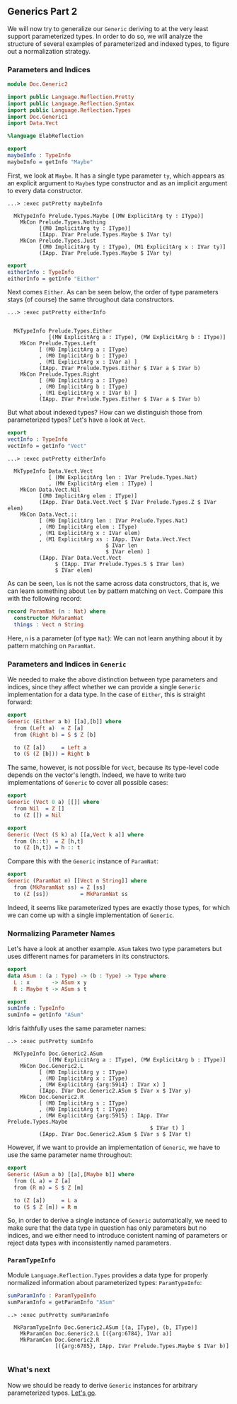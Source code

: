 ## Generics Part 2

We will now try to generalize our `Generic` deriving
to at the very least support parameterized types.
In order to do so, we will analyze the structure
of several examples of parameterized and indexed
types, to figure out a normalization strategy.

### Parameters and Indices

```idris
module Doc.Generic2

import public Language.Reflection.Pretty
import public Language.Reflection.Syntax
import public Language.Reflection.Types
import Doc.Generic1
import Data.Vect

%language ElabReflection

export
maybeInfo : TypeInfo
maybeInfo = getInfo "Maybe"
```

First, we look at `Maybe`. It has a single type parameter `ty`, which
appears as an explicit argument to `Maybe`s type constructor
and as an implicit argument to every data constructor.

```
...> :exec putPretty maybeInfo

  MkTypeInfo Prelude.Types.Maybe [(MW ExplicitArg ty : IType)]
    MkCon Prelude.Types.Nothing
          [(M0 ImplicitArg ty : IType)]
          (IApp. IVar Prelude.Types.Maybe $ IVar ty)
    MkCon Prelude.Types.Just
          [(M0 ImplicitArg ty : IType), (M1 ExplicitArg x : IVar ty)]
          (IApp. IVar Prelude.Types.Maybe $ IVar ty)

```

```idris
export
eitherInfo : TypeInfo
eitherInfo = getInfo "Either"
```

Next comes `Either`. As can be seen below, the order
of type parameters stays (of course) the same throughout
data constructors.

```
...> :exec putPretty eitherInfo


  MkTypeInfo Prelude.Types.Either
             [(MW ExplicitArg a : IType), (MW ExplicitArg b : IType)]
    MkCon Prelude.Types.Left
          [ (M0 ImplicitArg a : IType)
          , (M0 ImplicitArg b : IType)
          , (M1 ExplicitArg x : IVar a) ]
          (IApp. IVar Prelude.Types.Either $ IVar a $ IVar b)
    MkCon Prelude.Types.Right
          [ (M0 ImplicitArg a : IType)
          , (M0 ImplicitArg b : IType)
          , (M1 ExplicitArg x : IVar b) ]
          (IApp. IVar Prelude.Types.Either $ IVar a $ IVar b)

```

But what about indexed types? How can we distinguish those
from parameterized types? Let's have a look at `Vect`.

```idris
export
vectInfo : TypeInfo
vectInfo = getInfo "Vect"
```

```
...> :exec putPretty eitherInfo

  MkTypeInfo Data.Vect.Vect
             [ (MW ExplicitArg len : IVar Prelude.Types.Nat)
             , (MW ExplicitArg elem : IType) ]
    MkCon Data.Vect.Nil
          [(M0 ImplicitArg elem : IType)]
          (IApp. IVar Data.Vect.Vect $ IVar Prelude.Types.Z $ IVar elem)
    MkCon Data.Vect.::
          [ (M0 ImplicitArg len : IVar Prelude.Types.Nat)
          , (M0 ImplicitArg elem : IType)
          , (M1 ExplicitArg x : IVar elem)
          , (M1 ExplicitArg xs : IApp. IVar Data.Vect.Vect
                               $ IVar len
                               $ IVar elem) ]
          (IApp. IVar Data.Vect.Vect
               $ (IApp. IVar Prelude.Types.S $ IVar len)
               $ IVar elem)

```

As can be seen, `len` is not the same across data constructors,
that is, we can learn something about `len` by pattern
matching on `Vect`. Compare this with the following record:

```idris
record ParamNat (n : Nat) where
  constructor MkParamNat
  things : Vect n String
```

Here, `n` is a parameter (of type `Nat`): We can not learn anything
about it by pattern matching on `ParamNat`.

### Parameters and Indices in `Generic`

We needed to make the above distinction between type parameters
and indices, since they affect whether we can provide a single
`Generic` implementation for a data type. In the case
of `Either`, this is straight forward:

```idris
export
Generic (Either a b) [[a],[b]] where
  from (Left a)  = Z [a]
  from (Right b) = S $ Z [b]

  to (Z [a])     = Left a
  to (S (Z [b])) = Right b
```

The same, however, is not possible for `Vect`, because
its type-level code depends on the vector's length.
Indeed, we have to write two implementations of `Generic`
to cover all possible cases:

```idris
export
Generic (Vect 0 a) [[]] where
  from Nil  = Z []
  to (Z []) = Nil

export
Generic (Vect (S k) a) [[a,Vect k a]] where
  from (h::t)  = Z [h,t]
  to (Z [h,t]) = h :: t
```

Compare this with the `Generic` instance of `ParamNat`:

```idris
export
Generic (ParamNat n) [[Vect n String]] where
  from (MkParamNat ss) = Z [ss]
  to (Z [ss])          = MkParamNat ss
```

Indeed, it seems like parameterized types are exactly those
types, for which we can come up with a single implementation
of `Generic`.

### Normalizing Parameter Names

Let's have a look at another example. `ASum` takes
two type parameters but uses different names for
parameters in its constructors.

```idris
export
data ASum : (a : Type) -> (b : Type) -> Type where
  L : x       -> ASum x y
  R : Maybe t -> ASum s t

export
sumInfo : TypeInfo
sumInfo = getInfo "ASum"
```

Idris faithfully uses the same parameter names:

```
..> :exec putPretty sumInfo

  MkTypeInfo Doc.Generic2.ASum
             [(MW ExplicitArg a : IType), (MW ExplicitArg b : IType)]
    MkCon Doc.Generic2.L
          [ (M0 ImplicitArg y : IType)
          , (M0 ImplicitArg x : IType)
          , (MW ExplicitArg {arg:5914} : IVar x) ]
          (IApp. IVar Doc.Generic2.ASum $ IVar x $ IVar y)
    MkCon Doc.Generic2.R
          [ (M0 ImplicitArg s : IType)
          , (M0 ImplicitArg t : IType)
          , (MW ExplicitArg {arg:5915} : IApp. IVar Prelude.Types.Maybe
                                             $ IVar t) ]
          (IApp. IVar Doc.Generic2.ASum $ IVar s $ IVar t)

```

However, if we want to provide an implementation of `Generic`,
we have to use the same parameter name throughout:

```idris
export
Generic (ASum a b) [[a],[Maybe b]] where
  from (L a) = Z [a]
  from (R m) = S $ Z [m]

  to (Z [a])     = L a
  to (S $ Z [m]) = R m
```

So, in order to derive a single instance of `Generic` automatically,
we need to make sure that the data type in question has only
parameters but no indices, and we either need to introduce conistent
naming of parameters or reject data types with inconsistently named
parameters.

### `ParamTypeInfo`

Module `Language.Reflection.Types` provides a data type for
properly normalized information about parameterized types:
`ParamTypeInfo`:

```idris
sumParamInfo : ParamTypeInfo
sumParamInfo = getParamInfo "ASum"
```

```
..> :exec putPretty sumParamInfo

  MkParamTypeInfo Doc.Generic2.ASum [(a, IType), (b, IType)]
    MkParamCon Doc.Generic2.L [({arg:6784}, IVar a)]
    MkParamCon Doc.Generic2.R
               [({arg:6785}, IApp. IVar Prelude.Types.Maybe $ IVar b)]


```

### What's next

Now we should be ready to derive `Generic` instances
for arbitrary parameterized types. [Let's go](Generic3.md).
